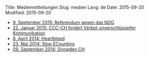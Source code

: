 Title: Medienmitteilungen
Slug: medien
Lang: de
Date: 2015-09-20
Modified: 2015-09-20

  * [9. September 2015: Referendum gegen das NDG]({filename}medien/2015_09_09_referendum_gegen_ndg.md)
  * [22. Januar 2015: CCC-CH fordert Verbot unverschlüsselter Kommunikation]({filename}medien/2015_01_22_verbot_unverschluesselter_kommunikation.md)
  * [8. April 2014: Heartbleed]({filename}medien/2014-04-08_Heartbleed.md)
  * [23. Mai 2014: Stop ECounting]({filename}medien/2014-05-23_Stop_ECounting.md)
  * [09. September 2014: Snowden CH]({filename}medien/2014-09-09_Snowden_CH.md)
